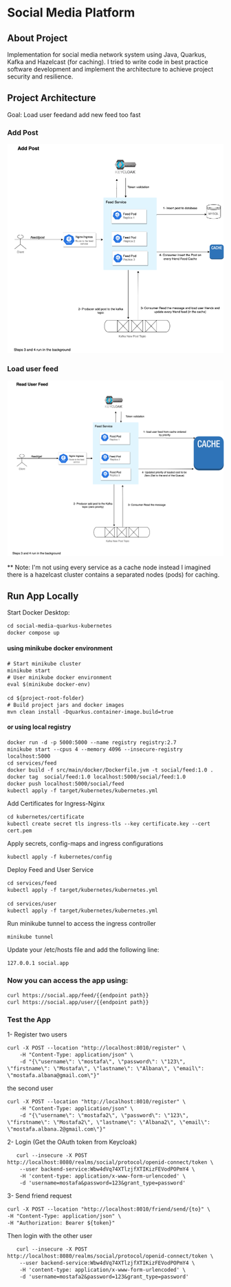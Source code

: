 # Social Media Platform

## About Project
Implementation for social media network system using Java, Quarkus, Kafka and Hazelcast (for caching). 
I tried to write code in best practice software development and implement the architecture to achieve project security and resilience.


## Project Architecture
Goal: Load user feedand add new feed too fast
### Add Post
![Add post architecture](docs/add.post.png)

### Load user feed
![Loading user feed architecture](docs/load-feed.png)

** Note: I'm not using every service as a cache node instead I imagined there is a hazelcast cluster contains a separated nodes (pods) for caching.

## Run App Locally
Start Docker Desktop:
```shell
cd social-media-quarkus-kubernetes
docker compose up
```

#### using minikube docker environment

```shell
# Start minikube cluster
minikube start
# User minikube docker environment
eval $(minikube docker-env)

cd ${project-root-folder}
# Build project jars and docker images
mvn clean install -Dquarkus.container-image.build=true
```

#### or using local registry
```shell
docker run -d -p 5000:5000 --name registry registry:2.7
minikube start --cpus 4 --memory 4096 --insecure-registry localhost:5000
cd services/feed
docker build -f src/main/docker/Dockerfile.jvm -t social/feed:1.0 .
docker tag  social/feed:1.0 localhost:5000/social/feed:1.0
docker push localhost:5000/social/feed
kubectl apply -f target/kubernetes/kubernetes.yml
```

Add Certificates for Ingress-Nginx 
```shell
cd kubernetes/certificate
kubectl create secret tls ingress-tls --key certificate.key --cert cert.pem
```
 
Apply secrets, config-maps and ingress configurations
```shell
kubectl apply -f kubernetes/config
```

Deploy Feed and User Service
```shell
cd services/feed
kubectl apply -f target/kubernetes/kubernetes.yml

cd services/user
kubectl apply -f target/kubernetes/kubernetes.yml
```
 Run minikube tunnel to access the ingress controller
```shell
minikube tunnel
```
Update your /etc/hosts file and add the following line:
```shell
127.0.0.1 social.app
```
### Now you can access the app using:
```shell
curl https://social.app/feed/{{endpoint path}}
curl https://social.app/user/{{endpoint path}}
````
### Test the App
1- Register two users
```shell
curl -X POST --location "http://localhost:8010/register" \
    -H "Content-Type: application/json" \
    -d "{\"username\": \"mostafa\", \"password\": \"123\", \"firstname\": \"Mostafa\", \"lastname\": \"Albana\", \"email\": \"mostafa.albana@gmail.com\"}"  
  ```
the second user

```shell
curl -X POST --location "http://localhost:8010/register" \
    -H "Content-Type: application/json" \
    -d "{\"username\": \"mostafa2\", \"password\": \"123\", \"firstname\": \"Mostafa2\", \"lastname\": \"Albana2\", \"email\": \"mostafa.albana.2@gmail.com\"}"  
  ```

2- Login (Get the OAuth token from Keycloak)
```shell
   curl --insecure -X POST http://localhost:8080/realms/social/protocol/openid-connect/token \
    --user backend-service:Wbw4dVq74XTlzjfXTIKizFEVodPOPmY4 \
    -H 'content-type: application/x-www-form-urlencoded' \
    -d 'username=mostafa&password=123&grant_type=password'
```

3- Send friend request

```shell
curl -X POST --location "http://localhost:8010/friend/send/{to}" \
-H "Content-Type: application/json" \
-H "Authorization: Bearer ${token}" 
```
Then login with the other user 
```shell
   curl --insecure -X POST http://localhost:8080/realms/social/protocol/openid-connect/token \
    --user backend-service:Wbw4dVq74XTlzjfXTIKizFEVodPOPmY4 \
    -H 'content-type: application/x-www-form-urlencoded' \
    -d 'username=mostafa2&password=123&grant_type=password'
```


